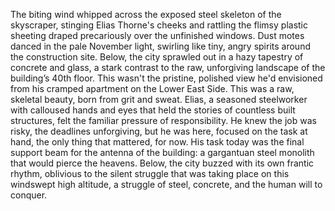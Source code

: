 The biting wind whipped across the exposed steel skeleton of the skyscraper, stinging Elias Thorne's cheeks and rattling the flimsy plastic sheeting draped precariously over the unfinished windows.  Dust motes danced in the pale November light, swirling like tiny, angry spirits around the construction site.  Below, the city sprawled out in a hazy tapestry of concrete and glass, a stark contrast to the raw, unforgiving landscape of the building’s 40th floor.  This wasn't the pristine, polished view he'd envisioned from his cramped apartment on the Lower East Side. This was a raw, skeletal beauty, born from grit and sweat.  Elias, a seasoned steelworker with calloused hands and eyes that held the stories of countless built structures, felt the familiar pressure of responsibility.  He knew the job was risky, the deadlines unforgiving, but he was here, focused on the task at hand, the only thing that mattered, for now.  His task today was the final support beam for the antenna of the building: a gargantuan steel monolith that would pierce the heavens.  Below, the city buzzed with its own frantic rhythm, oblivious to the silent struggle that was taking place on this windswept high altitude, a struggle of steel, concrete, and the human will to conquer.
